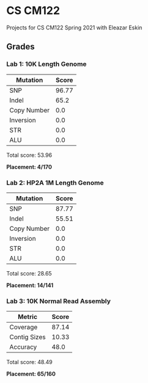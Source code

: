 # CS CM122

Projects for CS CM122 Spring 2021 with Eleazar Eskin

## Grades

### Lab 1: 10K Length Genome

| Mutation    | Score |
|-------------|-------|
| SNP         | 96.77 |
| Indel       | 65.2  |
| Copy Number | 0.0   |
| Inversion   | 0.0   |
| STR         | 0.0   |
| ALU         | 0.0   |

Total score: 53.96

**Placement: 4/170**

### Lab 2: HP2A 1M Length Genome

| Mutation    | Score |
|-------------|-------|
| SNP         | 87.77 |
| Indel       | 55.51 |
| Copy Number | 0.0   |
| Inversion   | 0.0   |
| STR         | 0.0   |
| ALU         | 0.0   |

Total score: 28.65

**Placement: 14/141**

### Lab 3: 10K Normal Read Assembly

| Metric       | Score |
|--------------|-------|
| Coverage     | 87.14 |
| Contig Sizes | 10.33 |
| Accuracy     | 48.0  |

Total score: 48.49

**Placement: 65/160**
